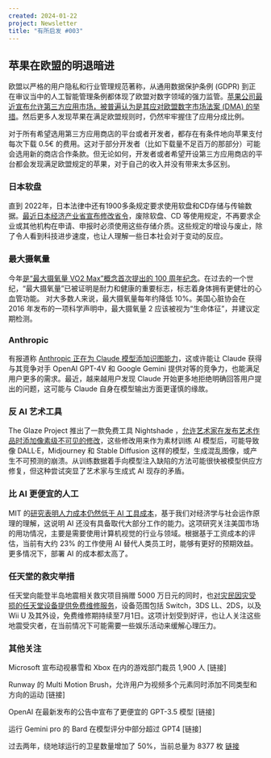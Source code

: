 ```yaml
---
created: 2024-01-22
project: Newsletter
title: "有所启发 #003"
---
```

## 苹果在欧盟的明退暗进

欧盟以严格的用户隐私和行业管理规范著称，从通用数据保护条例 (GDPR) 到正在审议当中的人工智能管理条例都体现了欧盟对数字领域的强力监管。[苹果公司最近宣布允许第三方应用市场，被普遍认为是其应对欧盟数字市场法案 (DMA) 的举措](https://appleinsider.com/articles/24/01/25/apple-will-charge-eu-developers-to-sideload-but-its-not-quite-as-bad-as-rumored)。然后更多人发现苹果在满足欧盟规则时，仍然牢牢握住了应用分成比例。

对于所有希望选用第三方应用商店的平台或者开发者，都存在有条件地向苹果支付每次下载 0.5€ 的费用。这对于部分开发者（比如下载量不足百万的那部分）可能会选用新的商店合作条款。但无论如何，开发者或者希望开设第三方应用商店的平台都会发现满足欧盟规定的苹果，对于自己的收入并没有带来太多区别。

### 日本软盘

直到 2022年，日本法律中还有1900多条规定要求使用软盘和CD存储与传输数据。[最近日本经济产业省宣布修改省令](https://www.reddit.com/r/neverchangejapan/comments/19ff9br/japanese_government_finally_mandates_end_of/)，废除软盘、CD 等使用规定，不再要求企业或其他机构在申请、申报时必须使用这些存储介质。这些规定的增设与废止，除了令人看到科技进步速度，也让人理解一些日本社会对于变动的反应。

### 最大摄氧量

今年[是“最大摄氧量 VO2 Max”概念首次提出的 100 周年纪念](https://www.outsideonline.com/health/training-performance/vo2-max-just-turned-100-heres-what-it-means/?fbclid=IwAR0b3fdKlRK7xtg3Y5I3wTAAiUmtO35Cp8oTP_Xfl4na3s3IAoJGrAZQIDU)。在过去的一个世纪，“最大摄氧量”已被证明是耐力和健康的重要标志，标志着身体拥有更健壮的心血管功能。 对大多数人来说，最大摄氧量每年约降低 10%。美国心脏协会在 2016 年发布的一项科学声明中，最大摄氧量 2 应该被视为“生命体征”，并建议定期检测。

### Anthropic

有报道称 [Anthropic 正在为 Claude 模型添加识图能力](https://finance.yahoo.com/news/anthropic-building-feature-chatbot-claude-123009737.html?guccounter=1)，这或许能让 Claude 获得与其竞争对手 OpenAI GPT-4V 和 Google Gemini 提供对等的竞争力，也能满足用户更多的需求。最近，越来越用户发现 Claude 开始更多地拒绝明确回答用户提出的问题，这可能与 Claude 自身在模型输出方面更谨慎的缘故。

### 反 AI 艺术工具

The Glaze Project 推出了一款免费工具 Nightshade ，[允许艺术家在发布艺术作品时添加像素级不可见的修改](https://www.technologyreview.com/2023/10/23/1082189/data-poisoning-artists-fight-generative-ai/)，这些修改用来作为素材训练 AI 模型后，可能导致像 DALL·E，Midjourney 和 Stable Diffusion 这样的模型，生成混乱图像，或产生不可预测的崩溃。从训练数据着手向模型注入缺陷的方法可能很快被模型供应方修复，但这种尝试突显了艺术家与生成式 AI 现存的矛盾。

### 比 AI 更便宜的人工

MIT 的[研究表明人力成本仍然低于 AI 工具成本](https://aibeat.co/study-finds-humans-cheaper-than-ai/)，基于我们对经济学与社会运作原理的理解，这说明 AI 还没有具备取代大部分工作的能力。这项研究关注美国市场的用功情况，主要是需要使用计算机视觉的行业与领域。根据基于工资成本的评估，当前有大约 23% 的工作使用 AI 替代人类员工时，能够有更好的预期效益。更多情况下，部署 AI 的成本都太高了。

### 任天堂的救灾举措

任天堂向能登半岛地震相关救灾项目捐赠 5000 万日元的同时，也[对灾民因灾受损的任天堂设备提供免费维修服务](https://soranews24.com/2024/01/17/nintendos-god-tier-customer-service-continues-as-they-offer-free-repairs-for-noto-earthquake-victims/)，设备范围包括 Switch，3DS LL、2DS，以及 Wii U 及其外设，免费维修期持续至7月1日。这项计划受到好评，也让人关注这些地震受灾者，在当前情况下可能需要一些娱乐活动来缓解心理压力。


### 其他关注

Microsoft 宣布动视暴雪和 Xbox 在内的游戏部门裁员 1,900 人 [链接]

Runway 的 Multi Motion Brush，允许用户为视频多个元素同时添加不同类型和方向的运动 [链接]

OpenAI 在最新发布的公告中宣布了更便宜的 GPT-3.5 模型 [链接]

运行 Gemini pro 的 Bard 在模型评分中部分超过 GPT4 [链接]

过去两年，绕地球运行的卫星数量增加了 50%，当前总量为 8377 枚 [链接](https://nanoavionics.com/blog/how-many-satellites-are-in-space/#:~:text=As%20of%20January%203rd%202024,to%20dominate%20low%20Earth%20orbit.)
